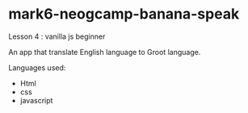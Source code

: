# mark6-neogcamp-banana-speak

Lesson 4 : vanilla js beginner

An app that translate English language to Groot language.

Languages used:

- Html
- css
- javascript
